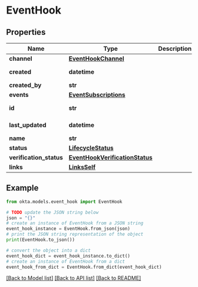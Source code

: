 # EventHook


## Properties

Name | Type | Description | Notes
------------ | ------------- | ------------- | -------------
**channel** | [**EventHookChannel**](EventHookChannel.md) |  | [optional] 
**created** | **datetime** |  | [optional] [readonly] 
**created_by** | **str** |  | [optional] 
**events** | [**EventSubscriptions**](EventSubscriptions.md) |  | [optional] 
**id** | **str** |  | [optional] [readonly] 
**last_updated** | **datetime** |  | [optional] [readonly] 
**name** | **str** |  | [optional] 
**status** | [**LifecycleStatus**](LifecycleStatus.md) |  | [optional] 
**verification_status** | [**EventHookVerificationStatus**](EventHookVerificationStatus.md) |  | [optional] 
**links** | [**LinksSelf**](LinksSelf.md) |  | [optional] 

## Example

```python
from okta.models.event_hook import EventHook

# TODO update the JSON string below
json = "{}"
# create an instance of EventHook from a JSON string
event_hook_instance = EventHook.from_json(json)
# print the JSON string representation of the object
print(EventHook.to_json())

# convert the object into a dict
event_hook_dict = event_hook_instance.to_dict()
# create an instance of EventHook from a dict
event_hook_from_dict = EventHook.from_dict(event_hook_dict)
```
[[Back to Model list]](../README.md#documentation-for-models) [[Back to API list]](../README.md#documentation-for-api-endpoints) [[Back to README]](../README.md)


